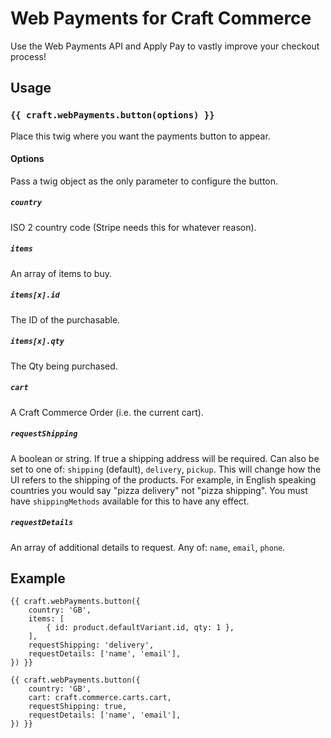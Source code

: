 # Web Payments for Craft Commerce

Use the Web Payments API and Apply Pay to vastly improve your checkout process!

## Usage
### `{{ craft.webPayments.button(options) }}`
Place this twig where you want the payments button to appear.

#### Options
Pass a twig object as the only parameter to configure the button.

##### `country`
ISO 2 country code (Stripe needs this for whatever reason).

##### `items`
An array of items to buy.

##### `items[x].id`
The ID of the purchasable.

##### `items[x].qty`
The Qty being purchased.

##### `cart`
A Craft Commerce Order (i.e. the current cart).

##### `requestShipping`
A boolean or string. If true a shipping address will be required. Can also be 
set to one of: `shipping` (default), `delivery`, `pickup`. This will change how 
the UI refers to the shipping of the products. For example, in English speaking 
countries you would say "pizza delivery" not "pizza shipping". You must have 
`shippingMethods` available for this to have any effect.

##### `requestDetails`
An array of additional details to request. Any of: `name`, `email`, `phone`.

## Example
```twig
{{ craft.webPayments.button({
    country: 'GB',
    items: [
        { id: product.defaultVariant.id, qty: 1 },
    ],
    requestShipping: 'delivery',
    requestDetails: ['name', 'email'],
}) }}
```

```twig
{{ craft.webPayments.button({
    country: 'GB',
    cart: craft.commerce.carts.cart,
    requestShipping: true,
    requestDetails: ['name', 'email'],
}) }}
```